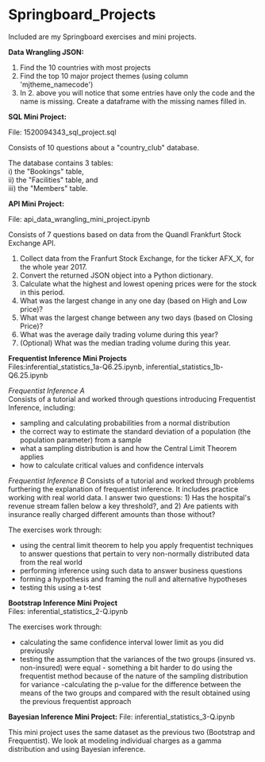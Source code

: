 # Springboard_Projects

Included are my Springboard exercises and mini projects. 



**Data Wrangling JSON:**
1. Find the 10 countries with most projects
2. Find the top 10 major project themes (using column 'mjtheme_namecode')
3. In 2. above you will notice that some entries have only the code and the name is missing. Create a dataframe with the missing names filled in.

**SQL Mini Project:**  

File: 1520094343_sql_project.sql  

Consists of 10 questions about a "country_club" database.     

The database contains 3 tables:  
    i) the "Bookings" table,  
    ii) the "Facilities" table, and  
    iii) the "Members" table.  

**API Mini Project:**  
  
File: api_data_wrangling_mini_project.ipynb

Consists of 7 questions based on data from the Quandl Frankfurt Stock Exchange API. 

1. Collect data from the Franfurt Stock Exchange, for the ticker AFX_X, for the whole year 2017.
2. Convert the returned JSON object into a Python dictionary.
3. Calculate what the highest and lowest opening prices were for the stock in this period.
4. What was the largest change in any one day (based on High and Low price)?
5. What was the largest change between any two days (based on Closing Price)?
6. What was the average daily trading volume during this year?
7. (Optional) What was the median trading volume during this year.  


**Frequentist Inference Mini Projects**  
Files:inferential_statistics_1a-Q6.25.ipynb, inferential_statistics_1b-Q6.25.ipynb

*Frequentist Inference A*  
Consists of a tutorial and worked through questions introducing Frequentist Inference, including: 

- sampling and calculating probabilities from a normal distribution
- the correct way to estimate the standard deviation of a population (the population parameter) from a sample
- what a sampling distribution is and how the Central Limit Theorem applies
- how to calculate critical values and confidence intervals

*Frequentist Inference B*
Consists of a tutorial and worked through problems furthering the explanation of frequentist inference. 
It includes practice working with real world data. I answer two questions: 1) Has the hospital's revenue stream fallen below a key threshold?, and 2) Are patients with insurance really charged different amounts than those without?  

The exercises work through:
- using the central limit theorem to help you apply frequentist techniques to answer questions that pertain to very non-normally distributed data from the real world
- performing inference using such data to answer business questions
- forming a hypothesis and framing the null and alternative hypotheses
- testing this using a t-test


**Bootstrap Inference Mini Project**  
Files: inferential_statistics_2-Q.ipynb

The exercises work through: 
- calculating the same confidence interval lower limit as you did previously
- testing the assumption that the variances of the two groups (insured vs. non-insured) were equal - something a bit harder to do using the frequentist method because of the nature of the sampling distribution for variance
-calculating the p-value for the difference between the means of the two groups and compared with the result obtained using the previous frequentist approach

**Bayesian Inference Mini Project:**
File: inferential_statistics_3-Q.ipynb

This mini project uses the same dataset as the previous two (Bootstrap and Frequentist). We look at modeling individual charges as a gamma distribution and using Bayesian inference. 
